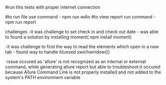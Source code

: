 #run this tests with proper internet connection

#to run file use command - npm run wdio
#to view report run command - npm run report

challenges
-it was challenge to set check in and check out date - was able to found a solution by installing moment( npm install moment)

-it was challenge to find the way to read the elements which open in a new tab - found way to handle it(uesed swichwindow())

-issue occured as 'allure' is not recognized as an internal or external command, while generating allure report but able to troubleshoot.it occured because Allure Command Line is not properly installed and not added to the system's PATH environment variable

